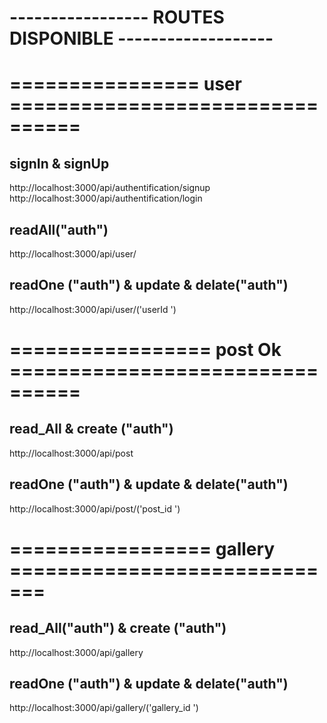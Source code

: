# ----------------- ROUTES DISPONIBLE -------------------

#  ================ user ================================

## signIn & signUp
http://localhost:3000/api/authentification/signup
http://localhost:3000/api/authentification/login
## readAll("auth")
http://localhost:3000/api/user/
## readOne ("auth") & update & delate("auth")
http://localhost:3000/api/user/('userId ')


# ================= post Ok ================================
## read_All & create ("auth")
http://localhost:3000/api/post
## readOne ("auth") & update & delate("auth")
http://localhost:3000/api/post/('post_id ')


# ================= gallery =============================
## read_All("auth") & create ("auth")
http://localhost:3000/api/gallery
## readOne ("auth") & update & delate("auth")
http://localhost:3000/api/gallery/('gallery_id ')





